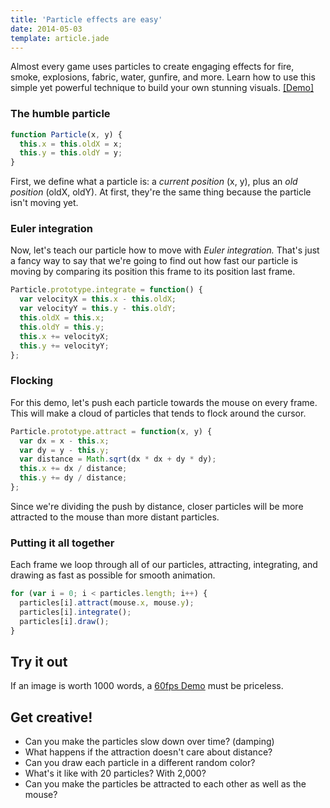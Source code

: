 ```yaml
---
title: 'Particle effects are easy'
date: 2014-05-03
template: article.jade
---
```


Almost every game uses particles to create engaging effects for
fire, smoke, explosions, fabric, water, gunfire, and more.
Learn how to use this simple yet powerful technique to build your own stunning visuals.
[ [Demo] ](/demos/particles)

### The humble particle

```js
function Particle(x, y) {
  this.x = this.oldX = x;
  this.y = this.oldY = y;
}
```

First, we define what a particle is: a *current position* (x, y),
plus an *old position* (oldX, oldY). At first, they're the same thing
because the particle isn't moving yet.

### Euler integration

Now, let's teach our particle how to move with *Euler integration.*
That's just a fancy way to say that we're going to find out how fast our
particle is moving by comparing its position this frame to its position last frame.

```js
Particle.prototype.integrate = function() {
  var velocityX = this.x - this.oldX;
  var velocityY = this.y - this.oldY;
  this.oldX = this.x;
  this.oldY = this.y;
  this.x += velocityX;
  this.y += velocityY;
};
```

### Flocking

For this demo, let's push each particle towards the mouse on every frame.
This will make a cloud of particles that tends to flock around the cursor.

```js
Particle.prototype.attract = function(x, y) {
  var dx = x - this.x;
  var dy = y - this.y;
  var distance = Math.sqrt(dx * dx + dy * dy);
  this.x += dx / distance;
  this.y += dy / distance;
};
```

Since we're dividing the push by distance, closer particles will
be more attracted to the mouse than more distant particles.

### Putting it all together

Each frame we loop through all of our particles, attracting, integrating,
and drawing as fast as possible for smooth animation.

```js
for (var i = 0; i < particles.length; i++) {
  particles[i].attract(mouse.x, mouse.y);
  particles[i].integrate();
  particles[i].draw();
}
```

## Try it out

If an image is worth 1000 words, a [60fps Demo](/demos/particles) must be priceless.

## Get creative!

- Can you make the particles slow down over time? (damping)
- What happens if the attraction doesn't care about distance?
- Can you draw each particle in a different random color?
- What's it like with 20 particles? With 2,000?
- Can you make the particles be attracted to each other as well as the mouse?

